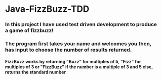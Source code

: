 # Java-FizzBuzz-TDD

### In this project I have used test driven development to produce a game of fizzbuzz!

### The program first takes your name and welcomes you then, has input to choose the number of results returned.

#### FizzBuzz works by returning "Buzz" for multiples of 5, "Fizz" for multiples of 3 or "FizzBuzz" if the number is a multiple of 3 and 5 else, returns the standard number
